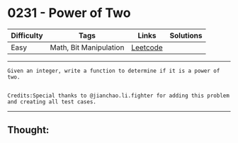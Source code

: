 # 0231 - Power of Two

Difficulty  | Tags | Links | Solutions
----------- | ---- | ----- | -----
Easy | Math, Bit Manipulation | [Leetcode](https://leetcode.com/problems/power-of-two/description/) |


-----------

```
Given an integer, write a function to determine if it is a power of two.


Credits:Special thanks to @jianchao.li.fighter for adding this problem and creating all test cases.
```

-----------

## Thought:
